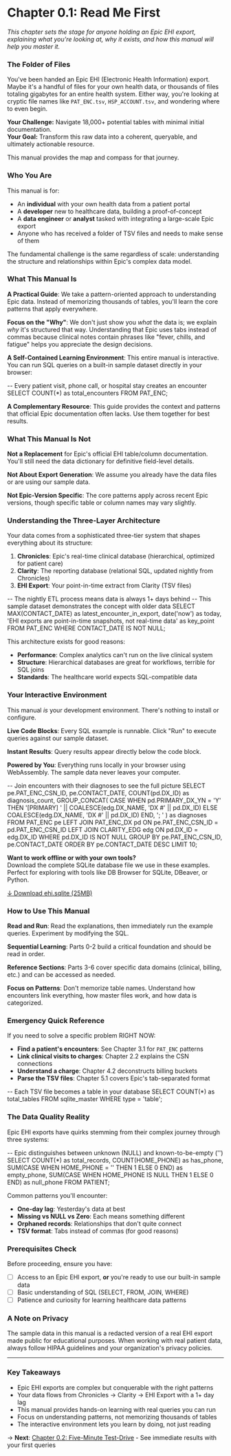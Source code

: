 # Chapter 0.1: Read Me First

*This chapter sets the stage for anyone holding an Epic EHI export, explaining what you're looking at, why it exists, and how this manual will help you master it.*

### The Folder of Files

You've been handed an Epic EHI (Electronic Health Information) export. Maybe it's a handful of files for your own health data, or thousands of files totaling gigabytes for an entire health system. Either way, you're looking at cryptic file names like `PAT_ENC.tsv`, `HSP_ACCOUNT.tsv`, and wondering where to even begin.

**Your Challenge:** Navigate 18,000+ potential tables with minimal initial documentation.  
**Your Goal:** Transform this raw data into a coherent, queryable, and ultimately actionable resource.

This manual provides the map and compass for that journey.

### Who You Are

This manual is for:
- An **individual** with your own health data from a patient portal
- A **developer** new to healthcare data, building a proof-of-concept
- A **data engineer** or **analyst** tasked with integrating a large-scale Epic export
- Anyone who has received a folder of TSV files and needs to make sense of them

The fundamental challenge is the same regardless of scale: understanding the structure and relationships within Epic's complex data model.

### What This Manual Is

**A Practical Guide**: We take a pattern-oriented approach to understanding Epic data. Instead of memorizing thousands of tables, you'll learn the core patterns that apply everywhere.

**Focus on the "Why"**: We don't just show you *what* the data is; we explain *why* it's structured that way. Understanding that Epic uses tabs instead of commas because clinical notes contain phrases like "fever, chills, and fatigue" helps you appreciate the design decisions.

**A Self-Contained Learning Environment**: This entire manual is interactive. You can run SQL queries on a built-in sample dataset directly in your browser:

<example-query description="Count the total number of patient encounters in the sample data">
-- Every patient visit, phone call, or hospital stay creates an encounter
SELECT COUNT(*) as total_encounters
FROM PAT_ENC;
</example-query>

**A Complementary Resource**: This guide provides the context and patterns that official Epic documentation often lacks. Use them together for best results.

### What This Manual Is Not

**Not a Replacement** for Epic's official EHI table/column documentation. You'll still need the data dictionary for definitive field-level details.

**Not About Export Generation**: We assume you already have the data files or are using our sample data.

**Not Epic-Version Specific**: The core patterns apply across recent Epic versions, though specific table or column names may vary slightly.

### Understanding the Three-Layer Architecture

Your data comes from a sophisticated three-tier system that shapes everything about its structure:

1. **Chronicles**: Epic's real-time clinical database (hierarchical, optimized for patient care)
2. **Clarity**: The reporting database (relational SQL, updated nightly from Chronicles)  
3. **EHI Export**: Your point-in-time extract from Clarity (TSV files)

<example-query description="Understanding the data lag - your export is always historical">
-- The nightly ETL process means data is always 1+ days behind
-- This sample dataset demonstrates the concept with older data
SELECT 
  MAX(CONTACT_DATE) as latest_encounter_in_export,
  date('now') as today,
  'EHI exports are point-in-time snapshots, not real-time data' as key_point
FROM PAT_ENC
WHERE CONTACT_DATE IS NOT NULL;
</example-query>

This architecture exists for good reasons:
- **Performance**: Complex analytics can't run on the live clinical system
- **Structure**: Hierarchical databases are great for workflows, terrible for SQL joins
- **Standards**: The healthcare world expects SQL-compatible data

### Your Interactive Environment

This manual *is* your development environment. There's nothing to install or configure.

**Live Code Blocks**: Every SQL example is runnable. Click "Run" to execute queries against our sample dataset.

**Instant Results**: Query results appear directly below the code block.

**Powered by You**: Everything runs locally in your browser using WebAssembly. The sample data never leaves your computer.

<example-query description="Explore the sample patient's encounters with diagnoses">
-- Join encounters with their diagnoses to see the full picture
SELECT 
  pe.PAT_ENC_CSN_ID,
  pe.CONTACT_DATE,
  COUNT(pd.DX_ID) as diagnosis_count,
  GROUP_CONCAT(
    CASE 
      WHEN pd.PRIMARY_DX_YN = 'Y' 
      THEN '[PRIMARY] ' || COALESCE(edg.DX_NAME, 'DX #' || pd.DX_ID)
      ELSE COALESCE(edg.DX_NAME, 'DX #' || pd.DX_ID)
    END, 
    '; '
  ) as diagnoses
FROM PAT_ENC pe
LEFT JOIN PAT_ENC_DX pd ON pe.PAT_ENC_CSN_ID = pd.PAT_ENC_CSN_ID
LEFT JOIN CLARITY_EDG edg ON pd.DX_ID = edg.DX_ID
WHERE pd.DX_ID IS NOT NULL
GROUP BY pe.PAT_ENC_CSN_ID, pe.CONTACT_DATE
ORDER BY pe.CONTACT_DATE DESC
LIMIT 10;
</example-query>

**Want to work offline or with your own tools?**  
Download the complete SQLite database file we use in these examples. Perfect for exploring with tools like DB Browser for SQLite, DBeaver, or Python.

[↓ Download ehi.sqlite (25MB)](placeholder-for-download-link)

### How to Use This Manual

**Read and Run**: Read the explanations, then immediately run the example queries. Experiment by modifying the SQL.

**Sequential Learning**: Parts 0-2 build a critical foundation and should be read in order.

**Reference Sections**: Parts 3-6 cover specific data domains (clinical, billing, etc.) and can be accessed as needed.

**Focus on Patterns**: Don't memorize table names. Understand how encounters link everything, how master files work, and how data is categorized.

### Emergency Quick Reference

If you need to solve a specific problem RIGHT NOW:
- **Find a patient's encounters**: See Chapter 3.1 for `PAT_ENC` patterns
- **Link clinical visits to charges**: Chapter 2.2 explains the CSN connections
- **Understand a charge**: Chapter 4.2 deconstructs billing buckets
- **Parse the TSV files**: Chapter 5.1 covers Epic's tab-separated format

<example-query description="Quick check: How many tables are in your export?">
-- Each TSV file becomes a table in your database
SELECT COUNT(*) as total_tables
FROM sqlite_master 
WHERE type = 'table';
</example-query>

### The Data Quality Reality

Epic EHI exports have quirks stemming from their complex journey through three systems:

<example-query description="Understanding NULL vs empty values in Epic data">
-- Epic distinguishes between unknown (NULL) and known-to-be-empty ('')
SELECT 
  COUNT(*) as total_records,
  COUNT(HOME_PHONE) as has_phone,
  SUM(CASE WHEN HOME_PHONE = '' THEN 1 ELSE 0 END) as empty_phone,
  SUM(CASE WHEN HOME_PHONE IS NULL THEN 1 ELSE 0 END) as null_phone
FROM PATIENT;
</example-query>

Common patterns you'll encounter:
- **One-day lag**: Yesterday's data at best
- **Missing vs NULL vs Zero**: Each means something different
- **Orphaned records**: Relationships that don't quite connect
- **TSV format**: Tabs instead of commas (for good reasons)

### Prerequisites Check

Before proceeding, ensure you have:
- [ ] Access to an Epic EHI export, **or** you're ready to use our built-in sample data
- [ ] Basic understanding of SQL (SELECT, FROM, JOIN, WHERE)
- [ ] Patience and curiosity for learning healthcare data patterns

### A Note on Privacy

The sample data in this manual is a redacted version of a real EHI export made public for educational purposes. When working with real patient data, always follow HIPAA guidelines and your organization's privacy policies.

---

### Key Takeaways

- Epic EHI exports are complex but conquerable with the right patterns
- Your data flows from Chronicles → Clarity → EHI Export with a 1+ day lag
- This manual provides hands-on learning with real queries you can run
- Focus on understanding patterns, not memorizing thousands of tables
- The interactive environment lets you learn by doing, not just reading

→ **Next**: [Chapter 0.2: Five-Minute Test-Drive](./00.2-five-minute-test-drive.md) - See immediate results with your first queries
